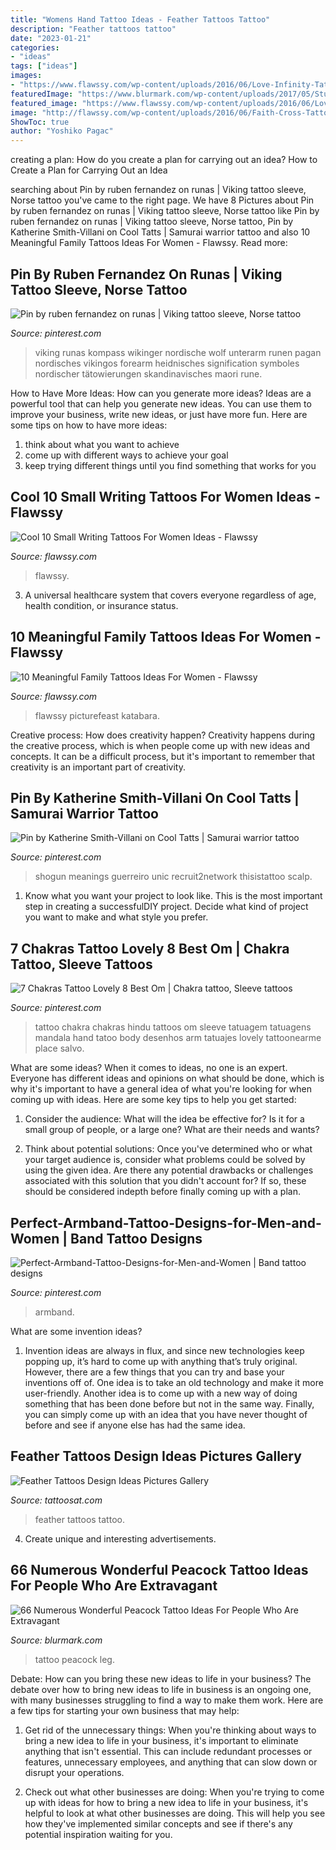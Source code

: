 ```yaml
---
title: "Womens Hand Tattoo Ideas - Feather Tattoos Tattoo"
description: "Feather tattoos tattoo"
date: "2023-01-21"
categories:
- "ideas"
tags: ["ideas"]
images:
- "https://www.flawssy.com/wp-content/uploads/2016/06/Love-Infinity-Tattoo-with-Name.jpg"
featuredImage: "https://www.blurmark.com/wp-content/uploads/2017/05/Stunning-Peacock-Tattoo-On-Lower-Leg.jpg"
featured_image: "https://www.flawssy.com/wp-content/uploads/2016/06/Love-Infinity-Tattoo-with-Name.jpg"
image: "http://flawssy.com/wp-content/uploads/2016/06/Faith-Cross-Tattoo-On-Wrist-2.jpg"
ShowToc: true
author: "Yoshiko Pagac"
---
```



creating a plan: How do you create a plan for carrying out an idea?
How to Create a Plan for Carrying Out an Idea

	

		
searching about Pin by ruben fernandez on runas | Viking tattoo sleeve, Norse tattoo you've came to the right page. We have 8 Pictures about Pin by ruben fernandez on runas | Viking tattoo sleeve, Norse tattoo like Pin by ruben fernandez on runas | Viking tattoo sleeve, Norse tattoo, Pin by Katherine Smith-Villani on Cool Tatts | Samurai warrior tattoo and also 10 Meaningful Family Tattoos Ideas For Women - Flawssy. Read more:
		
    
## Pin By Ruben Fernandez On Runas | Viking Tattoo Sleeve, Norse Tattoo

<img loading=lazy src="https://i.pinimg.com/736x/ba/5a/f8/ba5af8467795a2ccba6b755cbfb72daf.jpg" onerror="this.onerror=null;this.src='https://tse2.mm.bing.net/th?id=OIP.teYk0mesou4CLxswhrV_WQHaPv&amp;pid=15.1';" alt="Pin by ruben fernandez on runas | Viking tattoo sleeve, Norse tattoo">

_Source: pinterest.com_

>viking runas kompass wikinger nordische wolf unterarm runen pagan nordisches vikingos forearm heidnisches signification symboles nordischer tätowierungen skandinavisches maori rune. 

	

How to Have More Ideas: How can you generate more ideas?
Ideas are a powerful tool that can help you generate new ideas. You can use them to improve your business, write new ideas, or just have more fun. Here are some tips on how to have more ideas: 
1. think about what you want to achieve 
2. come up with different ways to achieve your goal 
3. keep trying different things until you find something that works for you 

    
## Cool 10 Small Writing Tattoos For Women Ideas - Flawssy

<img loading=lazy src="https://www.flawssy.com/wp-content/uploads/2016/06/Love-Infinity-Tattoo-with-Name.jpg" onerror="this.onerror=null;this.src='https://tse4.mm.bing.net/th?id=OIP.kWrK-o4soXqpXyuW4OyLpwHaNK&amp;pid=15.1';" alt="Cool 10 Small Writing Tattoos For Women Ideas - Flawssy">

_Source: flawssy.com_

>flawssy. 

	

3. A universal healthcare system that covers everyone regardless of age, health condition, or insurance status.

    
## 10 Meaningful Family Tattoos Ideas For Women - Flawssy

<img loading=lazy src="http://flawssy.com/wp-content/uploads/2016/06/Faith-Cross-Tattoo-On-Wrist-2.jpg" onerror="this.onerror=null;this.src='https://tse1.mm.bing.net/th?id=OIP.IM5wU47rzJy47ibtaqmDrwHaJ6&amp;pid=15.1';" alt="10 Meaningful Family Tattoos Ideas For Women - Flawssy">

_Source: flawssy.com_

>flawssy picturefeast katabara. 

	

Creative process: How does creativity happen?
Creativity happens during the creative process, which is when people come up with new ideas and concepts. It can be a difficult process, but it's important to remember that creativity is an important part of creativity.

    
## Pin By Katherine Smith-Villani On Cool Tatts | Samurai Warrior Tattoo

<img loading=lazy src="https://i.pinimg.com/736x/78/d6/61/78d661d68ed8f9d15fa4aa47c75ada0e.jpg" onerror="this.onerror=null;this.src='https://tse3.mm.bing.net/th?id=OIP.3m1y74hQxvyXrZaYtt7RhgHaJ3&amp;pid=15.1';" alt="Pin by Katherine Smith-Villani on Cool Tatts | Samurai warrior tattoo">

_Source: pinterest.com_

>shogun meanings guerreiro unic recruit2network thisistattoo scalp. 

	

1. Know what you want your project to look like. This is the most important step in creating a successfulDIY project. Decide what kind of project you want to make and what style you prefer.

    
## 7 Chakras Tattoo Lovely 8 Best Om | Chakra Tattoo, Sleeve Tattoos

<img loading=lazy src="https://i.pinimg.com/736x/5a/f6/84/5af684058dfa0d76f84bf41bc80b0ea1.jpg" onerror="this.onerror=null;this.src='https://tse1.mm.bing.net/th?id=OIP.683yfSl0Addsi8xY_rY2XQHaJ3&amp;pid=15.1';" alt="7 Chakras Tattoo Lovely 8 Best Om | Chakra tattoo, Sleeve tattoos">

_Source: pinterest.com_

>tattoo chakra chakras hindu tattoos om sleeve tatuagem tatuagens mandala hand tatoo body desenhos arm tatuajes lovely tattoonearme place salvo. 

	

What are some ideas?
When it comes to ideas, no one is an expert. Everyone has different ideas and opinions on what should be done, which is why it's important to have a general idea of what you're looking for when coming up with ideas. Here are some key tips to help you get started:
1. Consider the audience: What will the idea be effective for? Is it for a small group of people, or a large one? What are their needs and wants?

2. Think about potential solutions: Once you've determined who or what your target audience is, consider what problems could be solved by using the given idea. Are there any potential drawbacks or challenges associated with this solution that you didn't account for? If so, these should be considered indepth before finally coming up with a plan.


    
## Perfect-Armband-Tattoo-Designs-for-Men-and-Women | Band Tattoo Designs

<img loading=lazy src="https://i.pinimg.com/736x/38/a8/b1/38a8b105cd3e56ee8886e96ebd4acb16.jpg" onerror="this.onerror=null;this.src='https://tse1.mm.bing.net/th?id=OIP.zRVcdDbdyPB3qEFzjnH-ZAHaKM&amp;pid=15.1';" alt="Perfect-Armband-Tattoo-Designs-for-Men-and-Women | Band tattoo designs">

_Source: pinterest.com_

>armband. 

	

What are some invention ideas?
1. Invention ideas are always in flux, and since new technologies keep popping up, it’s hard to come up with anything that’s truly original. However, there are a few things that you can try and base your inventions off of. One idea is to take an old technology and make it more user-friendly. Another idea is to come up with a new way of doing something that has been done before but not in the same way. Finally, you can simply come up with an idea that you have never thought of before and see if anyone else has had the same idea.

    
## Feather Tattoos Design Ideas Pictures Gallery

<img loading=lazy src="https://tattoosat.com/wp-content/uploads/2015/02/Feather-tattoo-12.jpg" onerror="this.onerror=null;this.src='https://tse2.mm.bing.net/th?id=OIP.tFJcpxpuqJ1nbNSHmPyT-gHaLC&amp;pid=15.1';" alt="Feather Tattoos Design Ideas Pictures Gallery">

_Source: tattoosat.com_

>feather tattoos tattoo. 

	

4. Create unique and interesting advertisements.

    
## 66 Numerous Wonderful Peacock Tattoo Ideas For People Who Are Extravagant

<img loading=lazy src="https://www.blurmark.com/wp-content/uploads/2017/05/Stunning-Peacock-Tattoo-On-Lower-Leg.jpg" onerror="this.onerror=null;this.src='https://tse3.mm.bing.net/th?id=OIP.H0N8LhTPhIc3bH1619UMygHaNK&amp;pid=15.1';" alt="66 Numerous Wonderful Peacock Tattoo Ideas For People Who Are Extravagant">

_Source: blurmark.com_

>tattoo peacock leg. 

	

Debate: How can you bring these new ideas to life in your business?
The debate over how to bring new ideas to life in business is an ongoing one, with many businesses struggling to find a way to make them work. Here are a few tips for starting your own business that may help: 
1. Get rid of the unnecessary things: When you're thinking about ways to bring a new idea to life in your business, it's important to eliminate anything that isn't essential. This can include redundant processes or features, unnecessary employees, and anything that can slow down or disrupt your operations. 

2. Check out what other businesses are doing: When you're trying to come up with ideas for how to bring a new idea to life in your business, it's helpful to look at what other businesses are doing. This will help you see how they've implemented similar concepts and see if there's any potential inspiration waiting for you.

